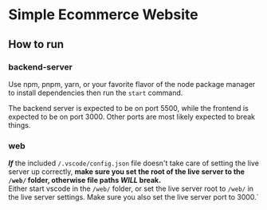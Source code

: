 # Simple Ecommerce Website
## How to run
### backend-server
Use npm, pnpm, yarn, or your favorite flavor of the node package manager to install dependencies then run the `start` command. 

The backend server is expected to be on port 5500, while the frontend is expected to be on port 3000. Other ports are most likely expected to break things.
### web 
***If*** the included `/.vscode/config.json` file doesn't take care of setting the live server up correctly, **make sure you set the root of the live server to the `/web/` folder, otherwise file paths *WILL* break.** \
Either start vscode in the `/web/` folder, or set the live server root to `/web/` in the live server settings. Make sure you also set the live server port to 3000.`
